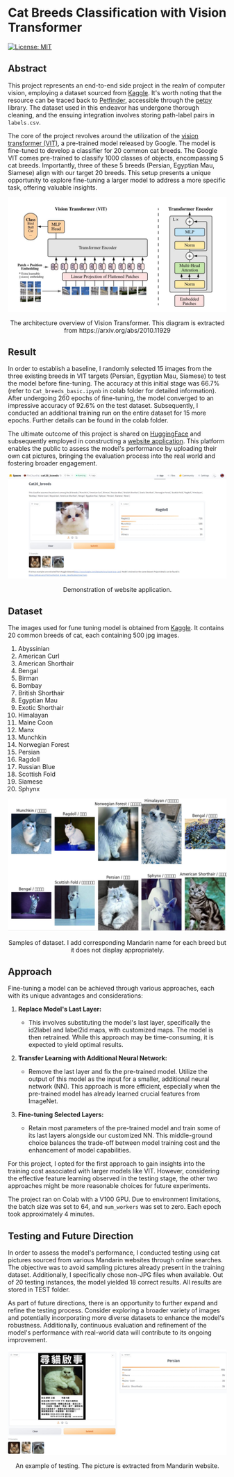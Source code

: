 # **Cat Breeds Classification with Vision Transformer**
[![License: MIT](https://img.shields.io/badge/License-MIT-yellow.svg)](https://opensource.org/licenses/MIT)

## Abstract

This project represents an end-to-end side project in the realm of computer vision, employing a dataset sourced from [Kaggle](https://www.kaggle.com/datasets/knucharat/pop-cats). It's worth noting that the resource can be traced back to [Petfinder](https://www.petfinder.com/developers/), accessible through the [petpy](https://github.com/aschleg/petpy) library. The dataset used in this endeavor has undergone thorough cleaning, and the ensuing integration involves storing path-label pairs in `labels.csv`.

The core of the project revolves around the utilization of the [vision transformer (VIT)](https://huggingface.co/google/vit-base-patch16-224), a pre-trained model released by Google. The model is fine-tuned to develop a classifier for 20 common cat breeds. The Google VIT comes pre-trained to classify 1000 classes of objects, encompassing 5 cat breeds. Importantly, three of these 5 breeds (Persian, Egyptian Mau, Siamese) align with our target 20 breeds. This setup presents a unique opportunity to explore fine-tuning a larger model to address a more specific task, offering valuable insights.

![VIT structure](figures/VIT_STRUCTURE.JPG)
<p align="center">
    The architecture overview of Vision Transformer. This diagram is extracted from
    https://arxiv.org/abs/2010.11929
</p>

## Result
In order to establish a baseline, I randomly selected 15 images from the three existing breeds in VIT targets (Persian, Egyptian Mau, Siamese) to test the model before fine-tuning. The accuracy at this initial stage was 66.7% (refer to `Cat_breeds_basic.ipynb` in colab folder for detailed information). After undergoing 260 epochs of fine-tuning, the model converged to an impressive accuracy of 92.6% on the test dataset. Subsequently, I conducted an additional training run on the entire dataset for 15 more epochs. Further details can be found in the colab folder.

The ultimate outcome of this project is shared on [HuggingFace](https://huggingface.co/PinChunPai/cat20_breed_fine_tune) and subsequently employed in constructing a [website application](https://huggingface.co/spaces/PinChunPai/cat20_breeds). This platform enables the public to assess the model's performance by uploading their own cat pictures, bringing the evaluation process into the real world and fostering broader engagement.

![web app](TEST/Test1.JPG)
<p align="center">
    Demonstration of website application.
</p>

## Dataset
The images used for fune tuning model is obtained from [Kaggle](https://www.kaggle.com/datasets/knucharat/pop-cats). It contains 20 common breeds of cat, each containing 500 jpg images.
1. Abyssinian
2. American Curl
3. American Shorthair
4. Bengal
5. Birman
6. Bombay
7. British Shorthair
8. Egyptian Mau
9. Exotic Shorthair
10. Himalayan
11. Maine Coon
12. Manx
13. Munchkin
14. Norwegian Forest
15. Persian
16. Ragdoll
17. Russian Blue
18. Scottish Fold
19. Siamese
20. Sphynx

![Cat_images](figures/data_samples.JPG)
<p align="center">
    Samples of dataset. I add corresponding Mandarin name for each breed but it does not display appropriately.
</p>

## Approach

Fine-tuning a model can be achieved through various approaches, each with its unique advantages and considerations:

1. **Replace Model's Last Layer:**
   - This involves substituting the model's last layer, specifically the id2label and label2id maps, with customized maps. The model is then retrained. While this approach may be time-consuming, it is expected to yield optimal results.

2. **Transfer Learning with Additional Neural Network:**
   - Remove the last layer and fix the pre-trained model. Utilize the output of this model as the input for a smaller, additional neural network (NN). This approach is more efficient, especially when the pre-trained model has already learned crucial features from ImageNet.

3. **Fine-tuning Selected Layers:**
   - Retain most parameters of the pre-trained model and train some of its last layers alongside our customized NN. This middle-ground choice balances the trade-off between model training cost and the enhancement of model capabilities.

For this project, I opted for the first approach to gain insights into the training cost associated with larger models like VIT. However, considering the effective feature learning observed in the testing stage, the other two approaches might be more reasonable choices for future experiments.

The project ran on Colab with a V100 GPU. Due to environment limitations, the batch size was set to 64, and `num_workers` was set to zero. Each epoch took approximately 4 minutes.

## Testing and Future Direction
In order to assess the model's performance, I conducted testing using cat pictures sourced from various Mandarin websites through online searches. The objective was to avoid sampling pictures already present in the training dataset. Additionally, I specifically chose non-JPG files when available. Out of 20 testing instances, the model yielded 18 correct results. All results are stored in TEST folder.

As part of future directions, there is an opportunity to further expand and refine the testing process. Consider exploring a broader variety of images and potentially incorporating more diverse datasets to enhance the model's robustness. Additionally, continuous evaluation and refinement of the model's performance with real-world data will contribute to its ongoing improvement.

![Test_sample](TEST/TEST10.JPG)
<p align="center">
    An example of testing. The picture is extracted from Mandarin website.
</p>


